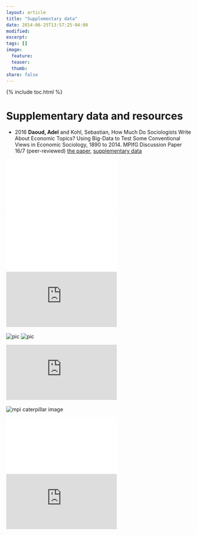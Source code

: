 ```yaml
---
layout: article
title: "Supplementary data"
date: 2014-06-25T13:57:25-04:00
modified:
excerpt:
tags: []
image:
  feature:
  teaser:
  thumb:
share: false
---
```



{% include toc.html %}

# Supplementary data and resources


* 2016 **Daoud, Adel** and Kohl, Sebastian, How Much Do Sociologists Write About Economic Topics? Using Big-Data to Test Some Conventional Views in Economic Sociology, 1890 to 2014. MPIfG Discussion Paper 16/7 (peer-reviewed)
[the paper](http://www.mpifg.de/pu/mpifg_dp/dp16-7.pdf), [supplementary data]()

![caterpillar](adeldaoud.github.io/SUPPLEMENTARY_DATA/Daoud_Kohl_2016_MPI_Topic_modeling/economic-intercept_catterpillar.pdf)
![caterpillar](/SUPPLEMENTARY_DATA/Daoud_Kohl_2016_MPI_Topic_modeling/economic-intercept_catterpillar.pdf "Figures")
![caterpillar](https://github.com/adeldaoud/adeldaoud.github.io/blob/master/SUPPLEMENTARY_DATA/Daoud_Kohl_2016_MPI_Topic_modeling/economic-intercept_catterpillar.pdf)
 


![pic](http://adeldaoud.github.io/images/Badgovernment.jpg)
![pic](http://adeldaoud.github.io/images/Badgovernment.jpg "governance")

![mpi caterpillar](http://adeldaoud.github.io/images/mpi.pdf)

![mpi caterpillar image](http://adeldaoud.github.io/images/mpi.png)

![caterpillar](adeldaoud.github.io/SUPPLEMENTARY_DATA/Daoud_Kohl_2016_MPI_Topic_modeling/economic-intercept-catterpillar.pdf)
![caterpillar](http:/adeldaoud.github.io/SUPPLEMENTARY_DATA/Daoud_Kohl_2016_MPI_Topic_modeling/economic-intercept-catterpillar.pdf)






